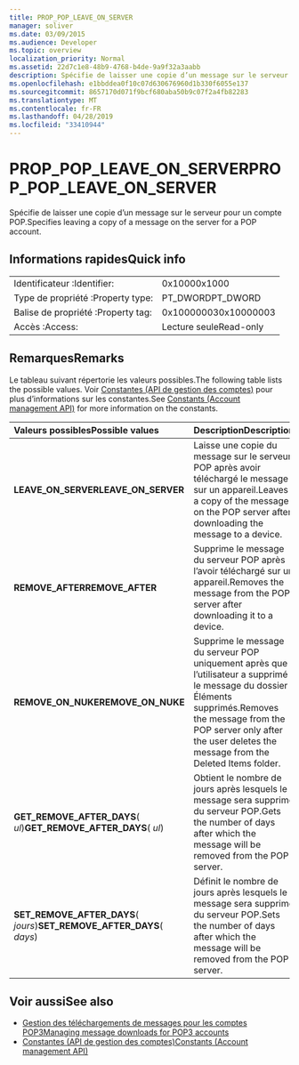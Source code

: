 ```yaml
---
title: PROP_POP_LEAVE_ON_SERVER
manager: soliver
ms.date: 03/09/2015
ms.audience: Developer
ms.topic: overview
localization_priority: Normal
ms.assetid: 22d7c1e8-48b9-4768-b4de-9a9f32a3aabb
description: Spécifie de laisser une copie d’un message sur le serveur pour un compte POP.
ms.openlocfilehash: e1bbddea0f10c07d630676960d1b330f6055e137
ms.sourcegitcommit: 8657170d071f9bcf680aba50b9c07f2a4fb82283
ms.translationtype: MT
ms.contentlocale: fr-FR
ms.lasthandoff: 04/28/2019
ms.locfileid: "33410944"
---
```

# <a name="prop_pop_leave_on_server"></a><span data-ttu-id="340f3-103">PROP_POP_LEAVE_ON_SERVER</span><span class="sxs-lookup"><span data-stu-id="340f3-103">PROP_POP_LEAVE_ON_SERVER</span></span>

<span data-ttu-id="340f3-104">Spécifie de laisser une copie d’un message sur le serveur pour un compte POP.</span><span class="sxs-lookup"><span data-stu-id="340f3-104">Specifies leaving a copy of a message on the server for a POP account.</span></span>
  
## <a name="quick-info"></a><span data-ttu-id="340f3-105">Informations rapides</span><span class="sxs-lookup"><span data-stu-id="340f3-105">Quick info</span></span>

|||
|:-----|:-----|
|<span data-ttu-id="340f3-106">Identificateur :</span><span class="sxs-lookup"><span data-stu-id="340f3-106">Identifier:</span></span>  <br/> |<span data-ttu-id="340f3-107">0x1000</span><span class="sxs-lookup"><span data-stu-id="340f3-107">0x1000</span></span>  <br/> |
|<span data-ttu-id="340f3-108">Type de propriété :</span><span class="sxs-lookup"><span data-stu-id="340f3-108">Property type:</span></span>  <br/> |<span data-ttu-id="340f3-109">PT_DWORD</span><span class="sxs-lookup"><span data-stu-id="340f3-109">PT_DWORD</span></span>  <br/> |
|<span data-ttu-id="340f3-110">Balise de propriété :</span><span class="sxs-lookup"><span data-stu-id="340f3-110">Property tag:</span></span>  <br/> |<span data-ttu-id="340f3-111">0x10000003</span><span class="sxs-lookup"><span data-stu-id="340f3-111">0x10000003</span></span>  <br/> |
|<span data-ttu-id="340f3-112">Accès :</span><span class="sxs-lookup"><span data-stu-id="340f3-112">Access:</span></span>  <br/> |<span data-ttu-id="340f3-113">Lecture seule</span><span class="sxs-lookup"><span data-stu-id="340f3-113">Read-only</span></span>  <br/> |
   
## <a name="remarks"></a><span data-ttu-id="340f3-114">Remarques</span><span class="sxs-lookup"><span data-stu-id="340f3-114">Remarks</span></span>

<span data-ttu-id="340f3-115">Le tableau suivant répertorie les valeurs possibles.</span><span class="sxs-lookup"><span data-stu-id="340f3-115">The following table lists the possible values.</span></span> <span data-ttu-id="340f3-116">Voir [Constantes (API de gestion des comptes)](constants-account-management-api.md) pour plus d’informations sur les constantes.</span><span class="sxs-lookup"><span data-stu-id="340f3-116">See [Constants (Account management API)](constants-account-management-api.md) for more information on the constants.</span></span> 
  
|<span data-ttu-id="340f3-117">**Valeurs possibles**</span><span class="sxs-lookup"><span data-stu-id="340f3-117">**Possible values**</span></span>|<span data-ttu-id="340f3-118">**Description**</span><span class="sxs-lookup"><span data-stu-id="340f3-118">**Description**</span></span>|
|:-----|:-----|
|<span data-ttu-id="340f3-119">**LEAVE_ON_SERVER**</span><span class="sxs-lookup"><span data-stu-id="340f3-119">**LEAVE_ON_SERVER**</span></span> <br/> |<span data-ttu-id="340f3-120">Laisse une copie du message sur le serveur POP après avoir téléchargé le message sur un appareil.</span><span class="sxs-lookup"><span data-stu-id="340f3-120">Leaves a copy of the message on the POP server after downloading the message to a device.</span></span>  <br/> |
|<span data-ttu-id="340f3-121">**REMOVE_AFTER**</span><span class="sxs-lookup"><span data-stu-id="340f3-121">**REMOVE_AFTER**</span></span> <br/> |<span data-ttu-id="340f3-122">Supprime le message du serveur POP après l’avoir téléchargé sur un appareil.</span><span class="sxs-lookup"><span data-stu-id="340f3-122">Removes the message from the POP server after downloading it to a device.</span></span>  <br/> |
|<span data-ttu-id="340f3-123">**REMOVE_ON_NUKE**</span><span class="sxs-lookup"><span data-stu-id="340f3-123">**REMOVE_ON_NUKE**</span></span> <br/> |<span data-ttu-id="340f3-124">Supprime le message du serveur POP uniquement après que l’utilisateur a supprimé le message du dossier Éléments supprimés.</span><span class="sxs-lookup"><span data-stu-id="340f3-124">Removes the message from the POP server only after the user deletes the message from the Deleted Items folder.</span></span>  <br/> |
|<span data-ttu-id="340f3-125">**GET_REMOVE_AFTER_DAYS**( _ul_)</span><span class="sxs-lookup"><span data-stu-id="340f3-125">**GET_REMOVE_AFTER_DAYS**( _ul_)</span></span>  <br/> |<span data-ttu-id="340f3-126">Obtient le nombre de jours après lesquels le message sera supprimé du serveur POP.</span><span class="sxs-lookup"><span data-stu-id="340f3-126">Gets the number of days after which the message will be removed from the POP server.</span></span>  <br/> |
|<span data-ttu-id="340f3-127">**SET_REMOVE_AFTER_DAYS**( _jours_)</span><span class="sxs-lookup"><span data-stu-id="340f3-127">**SET_REMOVE_AFTER_DAYS**( _days_)</span></span>  <br/> |<span data-ttu-id="340f3-128">Définit le nombre de jours après lesquels le message sera supprimé du serveur POP.</span><span class="sxs-lookup"><span data-stu-id="340f3-128">Sets the number of days after which the message will be removed from the POP server.</span></span>  <br/> |
   
## <a name="see-also"></a><span data-ttu-id="340f3-129">Voir aussi</span><span class="sxs-lookup"><span data-stu-id="340f3-129">See also</span></span>

- [<span data-ttu-id="340f3-130">Gestion des téléchargements de messages pour les comptes POP3</span><span class="sxs-lookup"><span data-stu-id="340f3-130">Managing message downloads for POP3 accounts</span></span>](managing-message-downloads-for-pop3-accounts.md) 
- [<span data-ttu-id="340f3-131">Constantes (API de gestion des comptes)</span><span class="sxs-lookup"><span data-stu-id="340f3-131">Constants (Account management API)</span></span>](constants-account-management-api.md)

